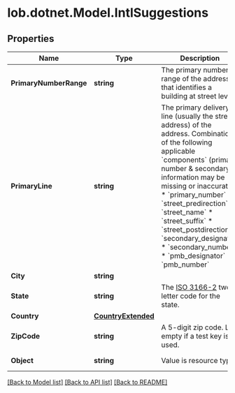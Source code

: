 # lob.dotnet.Model.IntlSuggestions

## Properties

Name | Type | Description | Notes
------------ | ------------- | ------------- | -------------
**PrimaryNumberRange** | **string** | The primary number range of the address that identifies a building at street level.  | [optional] 
**PrimaryLine** | **string** | The primary delivery line (usually the street address) of the address. Combination of the following applicable &#x60;components&#x60; (primary number &amp; secondary information may be missing or inaccurate): * &#x60;primary_number&#x60; * &#x60;street_predirection&#x60; * &#x60;street_name&#x60; * &#x60;street_suffix&#x60; * &#x60;street_postdirection&#x60; * &#x60;secondary_designator&#x60; * &#x60;secondary_number&#x60; * &#x60;pmb_designator&#x60; * &#x60;pmb_number&#x60;  | [optional] 
**City** | **string** |  | [optional] 
**State** | **string** | The [ISO 3166-2](https://en.wikipedia.org/wiki/ISO_3166-2) two letter code for the state.  | [optional] 
**Country** | [**CountryExtended**](CountryExtended.md) |  | [optional] 
**ZipCode** | **string** | A 5-digit zip code. Left empty if a test key is used. | [optional] 
**Object** | **string** | Value is resource type. | [optional] [default to ObjectEnum.IntlAutocompletion]

[[Back to Model list]](../README.md#documentation-for-models) [[Back to API list]](../README.md#documentation-for-api-endpoints) [[Back to README]](../README.md)

